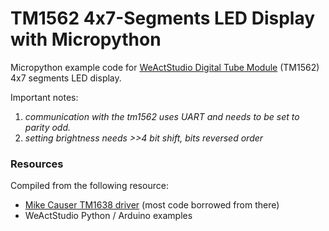 TM1562 4x7-Segments LED Display with Micropython
=========================================================================================


Micropython example code for [WeActStudio Digital Tube Module](https://github.com/WeActStudio/WeActStudio.DigitalTubeModule) (TM1562) 4x7 segments LED display.

Important notes:

1. *communication with the tm1562 uses UART and needs to be set to parity odd.*
2. *setting brightness needs >>4 bit shift, bits reversed order*

### Resources
Compiled from the following resource:

- [Mike Causer TM1638 driver](https://github.com/mcauser/micropython-tm1637) (most code borrowed from there)
- WeActStudio Python / Arduino examples